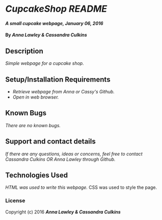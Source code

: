 # _CupcakeShop README_

#### _A small cupcake webpage, January 06, 2016_

#### By _**Anna Lawley & Cassandra Culkins**_

## Description

_Simple webpage for a cupcake shop._

## Setup/Installation Requirements

* _Retrieve webpage from Anna or Cassy's Github._
* _Open in web browser._

## Known Bugs

_There are no known bugs._

## Support and contact details

_If there are any questions, ideas or concerns, feel free to contact Cassandra Culkins OR Anna Lawley through Github._

## Technologies Used

_HTML was used to write this webpage._
CSS was used to style the page.

### License

Copyright (c) 2016 **_Anna Lawley & Cassandra Culkins_**
